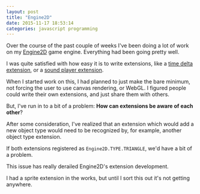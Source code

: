 ```yaml
---
layout: post
title: "Engine2D"
date: 2015-11-17 18:53:14
categories: javascript programming
---
```


Over the course of the past couple of weeks I've been doing a lot of work on my [Engine2D](https://github.com/jackdalton/engine2d) game engine. Everything had been going pretty well.

I was quite satisfied with how easy it is to write extensions, like a [time delta extension](https://github.com/jackdalton/engine2d/blob/master/extensions/engine2d.deltatime.js), or a [sound player extension](https://github.com/jackdalton/engine2d/blob/master/extensions/engine2d.sound.js).

When I started work on this, I had planned to just make the bare minimum, not forcing the user to use canvas rendering, or WebGL. I figured people could write their own extensions, and just share them with others.

But, I've run in to a bit of a problem: **How can extensions be aware of each other**?

After some consideration, I've realized that an extension which would add a new object type would need to be recognized by, for example, another object type extension.

If both extensions registered as `Engine2D.TYPE.TRIANGLE`, we'd have a bit of a problem.

This issue has really derailed Engine2D's extension development.

I had a sprite extension in the works, but until I sort this out it's not getting anywhere.